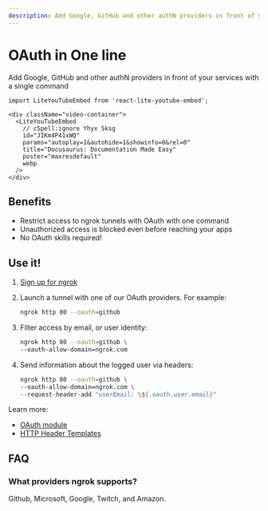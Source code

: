 ```yaml
---
description: Add Google, GitHub and other authN providers in front of your services with a single command
---
```


# OAuth in One line

Add Google, GitHub and other authN providers in front of your services with a single command

```mdx-code-block
import LiteYouTubeEmbed from 'react-lite-youtube-embed';

<div className="video-container">
  <LiteYouTubeEmbed
    // cSpell:ignore Yhyx Sksg
    id="JIKm4P41xWQ"
    params="autoplay=1&autohide=1&showinfo=0&rel=0"
    title="Docusaurus: Documentation Made Easy"
    poster="maxresdefault"
    webp
  />
</div>
```

## Benefits

- Restrict access to ngrok tunnels with OAuth with one command
- Unauthorized access is blocked even before reaching your apps
- No OAuth skills required!

## Use it!

1. [Sign up for ngrok](https://ngrok.com/signup)
2. Launch a tunnel with one of our OAuth providers. For example:

    ```bash
    ngrok http 80 --oauth=github
    ```

3. Filter access by email, or user identity:

    ```bash
    ngrok http 80 --oauth=github \
    --oauth-allow-domain=ngrok.com
    ```

3. Send information about the logged user via headers:

    ```bash
    ngrok http 80 --oauth=github \
    --oauth-allow-domain=ngrok.com \
    --request-header-add "userEmail: \${.oauth.user.email}"
    ```


Learn more:

- [OAuth module](cloud-edge/modules/oauth)
- [HTTP Header Templates](http-header-templates#oauth)

## FAQ

### What providers ngrok supports?

Github, Microsoft, Google, Twitch, and Amazon.